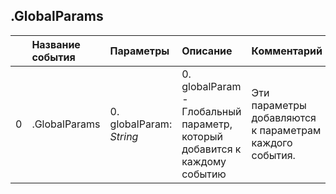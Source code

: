 ## .GlobalParams

|| Название события | Параметры | Описание | Комментарий |                    
|---:|:---|:---|:---|:---|
|0|.GlobalParams|0. globalParam: <em>String</em><br>|0. globalParam - Глобальный параметр, который добавится к каждому событию<br>|Эти параметры добавляются к параметрам каждого события.|
